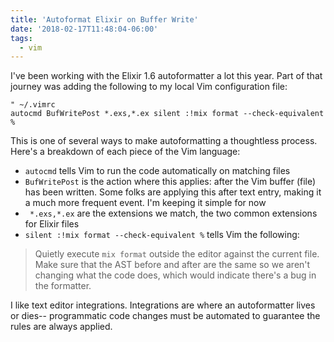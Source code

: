 ```yaml
---
title: 'Autoformat Elixir on Buffer Write'
date: '2018-02-17T11:48:04-06:00'
tags:
  - vim
---
```


I've been working with the Elixir 1.6 autoformatter a lot this year. Part of that journey was adding the following to my local Vim configuration file:

```vim
" ~/.vimrc
autocmd BufWritePost *.exs,*.ex silent :!mix format --check-equivalent %
```

This is one of several ways to make autoformatting a thoughtless process. Here's a breakdown of each piece of the Vim language:

- `autocmd` tells Vim to run the code automatically on matching files
- `BufWritePost` is the action where this applies: after the Vim buffer (file) has been written. Some folks are applying this after text entry, making it a much more frequent event. I'm keeping it simple for now
- ` *.exs,*.ex` are the extensions we match, the two common extensions for Elixir files
- `silent :!mix format --check-equivalent %` tells Vim the following:

> Quietly execute `mix format` outside the editor against the current file. Make sure that the AST before and after are the same so we aren't changing what the code does, which would indicate there's a bug in the formatter.

I like text editor integrations. Integrations are where an autoformatter lives or dies-- programmatic code changes must be automated to guarantee the rules are always applied.
